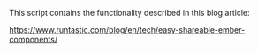 This script contains the functionality described in this blog article:

https://www.runtastic.com/blog/en/tech/easy-shareable-ember-components/
